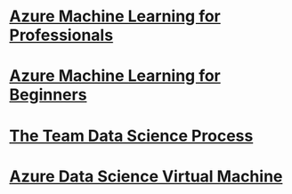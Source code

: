 # [Azure Machine Learning for Professionals](professional/what-is-ml-workbench.md?toc=%2fazure%2fmachine-learning%2fworkbench%2ftoc.json)

# [Azure Machine Learning for Beginners](beginner/what-is-ml-studio.md?toc=%2fazure%2fmachine-learning%2fstudio%2ftoc.json)

# [The Team Data Science Process](team-data-science-process/data-science-process-overview.md?toc=%2fazure%2fmachine-learning%2fteam-data-science-process%2ftoc.json)

# [Azure Data Science Virtual Machine](data-science-virtual-machine/data-science-virtual-machine-overview.md?toc=%2fazure%2fmachine-learning%2fdata-science-virtual-machine%2ftoc.json)

